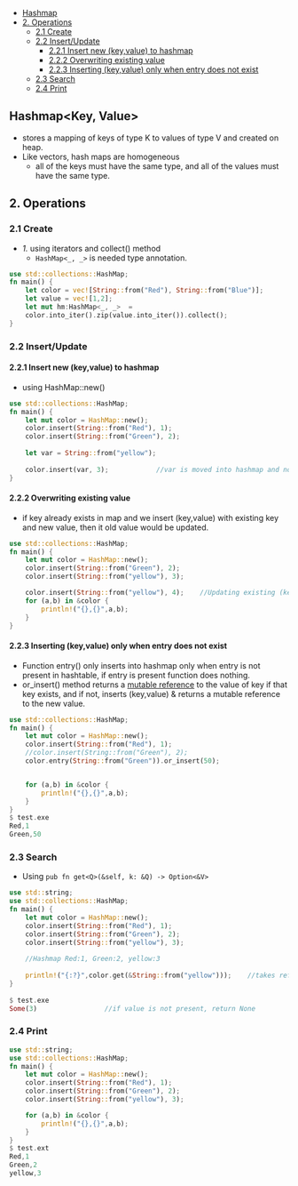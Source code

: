 - [Hashmap](#what)
- [2. Operations](#opr)
  - [2.1 Create](#create)
  - [2.2 Insert/Update](#insert)
    - [2.2.1 Insert new (key,value) to hashmap](#insertnew)
    - [2.2.2 Overwriting existing value](#overwrite)
    - [2.2.3 Inserting (key,value) only when entry does not exist](#orinsert)
  - [2.3 Search](#search)
  - [2.4 Print](#print)

<a name=what></a>
## Hashmap<Key, Value> 
- stores a mapping of keys of type K to values of type V and created on heap.
- Like vectors, hash maps are homogeneous
  - all of the keys must have the same type, and all of the values must have the same type.

<a name=opr></a>
## 2. Operations

<a name=create></a>
### 2.1 Create
- _1._ using iterators and collect() method
  - `HashMap<_, _>` is needed type annotation.
```rust
use std::collections::HashMap;
fn main() {
    let color = vec![String::from("Red"), String::from("Blue")];
    let value = vec![1,2];
    let mut hm:HashMap<_, _>  = 
    color.into_iter().zip(value.into_iter()).collect();
} 
```

<a name=insert></a>
### 2.2 Insert/Update
<a name=insertnew></a>
#### 2.2.1 Insert new (key,value) to hashmap
  - using HashMap::new()
```rust
use std::collections::HashMap;
fn main() {
    let mut color = HashMap::new();
    color.insert(String::from("Red"), 1);
    color.insert(String::from("Green"), 2);
    
    let var = String::from("yellow");
    
    color.insert(var, 3);            //var is moved into hashmap and now hashmap becomes the owner
}   
```
<a name=overwrite></a>
#### 2.2.2 Overwriting existing value
  - if key already exists in map and we insert (key,value) with existing key and new value, then it old value would be updated.
```rust
use std::collections::HashMap;
fn main() {
    let mut color = HashMap::new();
    color.insert(String::from("Green"), 2);
    color.insert(String::from("yellow"), 3);

    color.insert(String::from("yellow"), 4);    //Updating existing (key,value)
    for (a,b) in &color {
        println!("{},{}",a,b);
    }
}   
```
<a name=orinsert></a>
#### 2.2.3 Inserting (key,value) only when entry does not exist
  - Function entry() only inserts into hashmap only when entry is not present in hashtable, if entry is present function does nothing.
  - or_insert() method returns a [mutable reference](/Languages/Programming_Languages/Rust) to the value of key if that key exists, and if not, inserts (key,value) & returns a mutable reference to the new value. 
```rust
use std::collections::HashMap;
fn main() {
    let mut color = HashMap::new();
    color.insert(String::from("Red"), 1);
    //color.insert(String::from("Green"), 2);
    color.entry(String::from("Green")).or_insert(50);


    for (a,b) in &color {
        println!("{},{}",a,b);
    }
}  
$ test.exe
Red,1
Green,50
```

<a name=search></a>
### 2.3 Search
- Using `pub fn get<Q>(&self, k: &Q) -> Option<&V>`
```rust
use std::string;
use std::collections::HashMap;
fn main() {
    let mut color = HashMap::new();
    color.insert(String::from("Red"), 1);
    color.insert(String::from("Green"), 2);
    color.insert(String::from("yellow"), 3);    
    
    //Hashmap Red:1, Green:2, yellow:3
    
    println!("{:?}",color.get(&String::from("yellow")));    //takes reference bcoz function expects ref
} 
  
$ test.exe
Some(3)                 //if value is not present, return None
```

<a name=print></a>
### 2.4 Print
```rust
use std::string;
use std::collections::HashMap;
fn main() {
    let mut color = HashMap::new();
    color.insert(String::from("Red"), 1);
    color.insert(String::from("Green"), 2);
    color.insert(String::from("yellow"), 3);

    for (a,b) in &color {
        println!("{},{}",a,b);
    }
} 
$ test.ext
Red,1
Green,2
yellow,3
```
